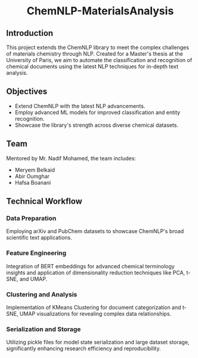 <h1 align="center">ChemNLP-MaterialsAnalysis</h1>

<h2>Introduction</h2>
This project extends the ChemNLP library to meet the complex challenges of materials chemistry through NLP. Created for a Master's thesis at the University of Paris, we aim to automate the classification and recognition of chemical documents using the latest NLP techniques for in-depth text analysis.

<h2>Objectives</h2>
<ul>
  <li>Extend ChemNLP with the latest NLP advancements.</li>
  <li>Employ advanced ML models for improved classification and entity recognition.</li>
  <li>Showcase the library's strength across diverse chemical datasets.</li>
</ul>

<h2>Team</h2>
<p>Mentored by Mr. Nadif Mohamed, the team includes:</p>
<ul>
  <li>Meryem Belkaid</li>
  <li>Abir Oumghar</li>
  <li>Hafsa Boanani</li>
</ul>

<h2>Technical Workflow</h2>

<h3>Data Preparation</h3>
<p>Employing arXiv and PubChem datasets to showcase ChemNLP's broad scientific text applications.</p>

<h3>Feature Engineering</h3>
<p>Integration of BERT embeddings for advanced chemical terminology insights and application of dimensionality reduction techniques like PCA, t-SNE, and UMAP.</p>

<h3>Clustering and Analysis</h3>
<p>Implementation of KMeans Clustering for document categorization and t-SNE, UMAP visualizations for revealing complex data relationships.</p>

<h3>Serialization and Storage</h3>
<p>Utilizing pickle files for model state serialization and large dataset storage, significantly enhancing research efficiency and reproducibility.</p>

